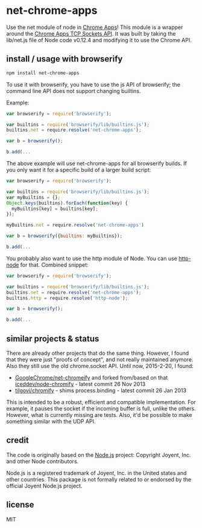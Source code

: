 # net-chrome-apps
Use the net module of node in [Chrome Apps](https://developer.chrome.com/apps)!
This module is a wrapper around the [Chrome Apps TCP Sockets API](https://developer.chrome.com/apps/sockets_tcp).
It was built by taking the lib/net.js file of Node code v0.12.4 and modifying it
to use the Chrome API.

## install / usage with browserify

```bash
npm install net-chrome-apps
```

To use it with browserify, you have to use the js API of browserify;
the command line API does not support changing builtins.

Example:

```js
var browserify = require('browserify');

var builtins = require('browserify/lib/builtins.js');
builtins.net = require.resolve('net-chrome-apps');

var b = browserify();

b.add(...
```

The above example will use net-chrome-apps for all browserify builds.
If you only want it for a specific build of a larger build script:

```js
var browserify = require('browserify');

var builtins = require('browserify/lib/builtins.js');
var myBuiltins = {};
Object.keys(builtins).forEach(function(key) {
  myBuiltins[key] = builtins[key];
});

myBuiltins.net = require.resolve('net-chrome-apps')

var b = browserify({builtins: myBuiltins});

b.add(...
```

You probably also want to use the http module of Node. You can use
[http-node](https://www.npmjs.com/package/http-node) for that. Combined snippet:

```js
var browserify = require('browserify');

var builtins = require('browserify/lib/builtins.js');
builtins.net = require.resolve('net-chrome-apps');
builtins.http = require.resolve('http-node');

var b = browserify();

b.add(...
```

## similar projects & status

There are already other projects that do the same thing. However, I found that
they were just "proofs of concept", and not really maintained anymore. Also they
still use the old chrome.socket API. Until now, 2015-2-20, I found:

- [GoogleChrome/net-chromeify](https://github.com/GoogleChrome/net-chromeify) and forked from/based on that [iceddev/node-chromify](https://github.com/iceddev/node-chromify) - latest commit 26 Nov 2013
- [tilgovi/chromify](https://github.com/tilgovi/chromify) - shims process.binding - latest commit 26 Jan 2013

This is intended to be a robust, efficient and compatible implementation. For example, it
pauses the socket if the incoming buffer is full, unlike the others. However,
what is currently missing are tests. Also, it'd be possible to make something
similar with the UDP API.

## credit

The code is originally based on the [Node.js](http://nodejs.org) project:
Copyright Joyent, Inc. and other Node contributors.

Node.js is a registered trademark of Joyent, Inc. in the United states and other countries. This
package is not formally related to or endorsed by the official Joyent Node.js project.

## license

MIT
